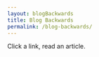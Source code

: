 ```yaml
---
layout: blogBackwards
title: Blog Backwards
permalink: /blog-backwards/
---
```


Click a link, read an article.
